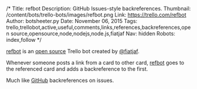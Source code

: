 /*
Title: refbot
Description: GitHub Issues-style backreferences.
Thumbnail: /content/bots/trello-bots/images/refbot.png
Link: https://trello.com/refbot
Author: botsheeter.py
Date: November 06, 2015
Tags: trello,trellobot,active,useful,comments,links,references,backreferences,open source,opensource,node,nodejs,node.js,fiatjaf
Nav: hidden
Robots: index,follow
*/

[refbot](https://trello.com/refbot) is an [open source](https://github.com/websitesfortrello/refbot) Trello bot created by [@fiatjaf](https://twitter.com/fiatjaf). 

Whenever someone posts a link from a card to other card, [refbot](https://trello.com/refbot) goes to the referenced card and adds a backreference to the first.

Much like [GitHub](https://github.com/) backreferences on issues.
